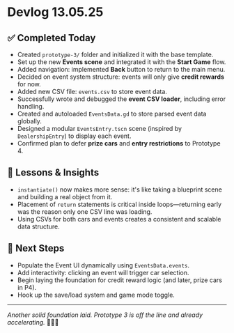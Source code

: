 # Devlog 13.05.25

## ✅ Completed Today
- Created `prototype-3/` folder and initialized it with the base template.
- Set up the new **Events scene** and integrated it with the **Start Game** flow.
- Added navigation: implemented **Back** button to return to the main menu.
- Decided on event system structure: events will only give **credit rewards** for now.
- Added new CSV file: `events.csv` to store event data.
- Successfully wrote and debugged the **event CSV loader**, including error handling.
- Created and autoloaded `EventsData.gd` to store parsed event data globally.
- Designed a modular `EventsEntry.tscn` scene (inspired by `DealershipEntry`) to display each event.
- Confirmed plan to defer **prize cars** and **entry restrictions** to Prototype 4.

## 🧠 Lessons & Insights
- `instantiate()` now makes more sense: it's like taking a blueprint scene and building a real object from it.
- Placement of `return` statements is critical inside loops—returning early was the reason only one CSV line was loading.
- Using CSVs for both cars and events creates a consistent and scalable data structure.

## 📅 Next Steps
- Populate the Event UI dynamically using `EventsData.events`.
- Add interactivity: clicking an event will trigger car selection.
- Begin laying the foundation for credit reward logic (and later, prize cars in P4).
- Hook up the save/load system and game mode toggle.

---

_Another solid foundation laid. Prototype 3 is off the line and already accelerating._ 🏁🚗💨
